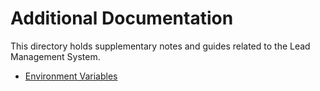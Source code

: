# Additional Documentation

This directory holds supplementary notes and guides related to the Lead Management System.

- [Environment Variables](environment-variables.md)
